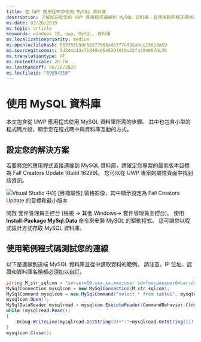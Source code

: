 ```yaml
---
title: 在 UWP 應用程式中使用 MySQL 資料庫
description: 了解如何從您的 UWP 應用程式連線到 MySQL 資料庫，並使用範例程式碼來測試您的連線。
ms.date: 03/28/2019
ms.topic: article
keywords: windows 10, uwp, MySQL, 資料庫
ms.localizationpriority: medium
ms.openlocfilehash: 669755b9dc56277668ade777ef98a9ec256b9a59
ms.sourcegitcommit: 5d34eb13c7b840c05e5394910a22fa394097dc36
ms.translationtype: HT
ms.contentlocale: zh-TW
ms.lasthandoff: 08/28/2020
ms.locfileid: "89054318"
---
```

# <a name="use-a-mysql-database"></a>使用 MySQL 資料庫
本文包含從 UWP 應用程式使用 MySQL 資料庫所需的步驟。 其中也包含小型的程式碼片段，顯示您在程式碼中與資料庫互動的方式。

## <a name="set-up-your-solution"></a>設定您的解決方案

若要將您的應用程式直接連線到 MySQL 資料庫，請確定您專案的最低版本目標為 Fall Creators Update (Build 16299)。  您可以在 UWP 專案的屬性頁面中找到該資訊。

![Visual Studio 中的 [目標屬性] 窗格影像，其中顯示設定為 Fall Creators Update 的目標和最小版本](images/min-version-fall-creators.png)

開啟 套件管理員主控台  (檢視 -> 其他 Windows-> 套件管理員主控台)。 使用 **Install-Package MySql.Data** 命令來安裝 MySQL 的驅動程式。 這可讓您以程式設計方式存取 MySQL 資料庫。

## <a name="test-your-connection-using-sample-code"></a>使用範例程式碼測試您的連線
以下是連線到遠端 MySQL 資料庫並從中讀取資料的範例。 請注意，IP 位址、認證和資料庫名稱都必須加以自訂。

```csharp
string M_str_sqlcon = "server=10.xxx.xx.xxx;user id=foo;password=bar;database=baz";
MySqlConnection mysqlcon = new MySqlConnection(M_str_sqlcon);
MySqlCommand mysqlcom = new MySqlCommand("select * from table1", mysqlcon);
mysqlcon.Open();
MySqlDataReader mysqlread = mysqlcom.ExecuteReader(CommandBehavior.CloseConnection);
while (mysqlread.Read())
{
    Debug.WriteLine(mysqlread.GetString(0)+":"+mysqlread.GetString(1));
}
mysqlcon.Close();
```
